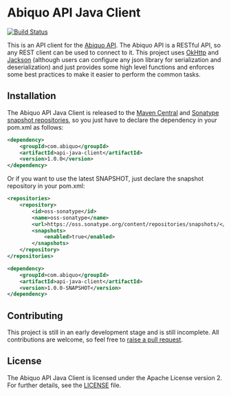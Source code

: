 # Abiquo API Java Client

[![Build Status](https://travis-ci.org/abiquo/api-java-client.svg?branch=master)](https://travis-ci.org/abiquo/api-java-client)

This is an API client for the [Abiquo API](http://wiki.abiquo.com/). The Abiquo API is a RESTful API,
so any REST client can be used to connect to it. This project uses [OkHttp](http://square.github.io/okhttp/) and [Jackson](https://github.com/FasterXML/jackson) (although users can configure any json 
library for serialization and deserialization) and just provides some high level functions and enforces some best practices to make it easier to perform the common tasks.

## Installation

The Abiquo API Java Client is released to the [Maven Central](http://search.maven.org/#search%7Cga%7C1%7Cg%3A%22com.abiquo%22%20AND%20a%3A%22ap%C3%AC-java-client%22) and [Sonatype snapshot
repositories](https://oss.sonatype.org/content/repositories/snapshots/com/abiquo/api-java-client/), so you just have to declare the dependency in your pom.xml as follows:

```xml
<dependency>
    <groupId>com.abiquo</groupId>
    <artifactId>api-java-client</artifactId>
    <version>1.0.0</version>
</dependency>
```

Or if you want to use the latest SNAPSHOT, just declare the snapshot repository in your
pom.xml:

```xml
<repositories>
    <repository>
        <id>oss-sonatype</id>
        <name>oss-sonatype</name>
        <url>https://oss.sonatype.org/content/repositories/snapshots/</url>
        <snapshots>
            <enabled>true</enabled>
        </snapshots>
    </repository>
</repositories>

<dependency>
    <groupId>com.abiquo</groupId>
    <artifactId>api-java-client</artifactId>
    <version>1.0.0-SNAPSHOT</version>
</dependency>
```

## Contributing

This project is still in an early development stage and is still incomplete. All
contributions are welcome, so feel free to [raise a pull request](https://help.github.com/articles/using-pull-requests/).

## License

The Abiquo API Java Client is licensed under the Apache License version 2. For
further details, see the [LICENSE](LICENSE) file.

